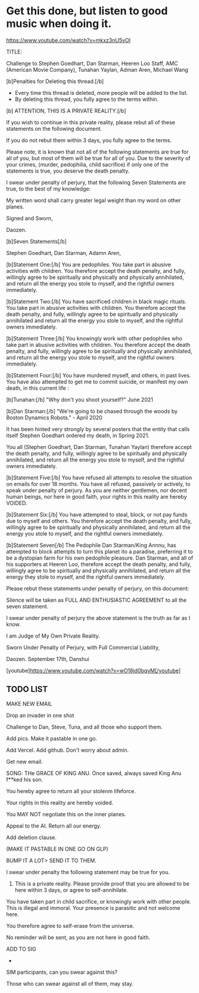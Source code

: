 # Get this done, but listen to good music when doing it. 

https://www.youtube.com/watch?v=mkxz3nU5vOI

TITLE:

Challenge to Stephen Goedhart, Dan Starman, Heeren Loo Staff, AMC (American Movie Company), Tunahan Yaylan, Adman Aren, Michael Wang

[b]Penalties for Deleting this thread.[/b] 

- Every time this thread is deleted, more people will be added to the list. 
- By deleting this thread, you fully agree to the terms within. 

[b] ATTENTION, THIS IS A PRIVATE REALITY.[/b]

If you wish to continue in this private reality, please rebut all of these statements on the following document. 

If you do not rebut them within 3 days, you fully agree to the terms. 

Please note, it is known that not all of the following statements are true for all of you, but most of them will be true for all of you. Due to the severity of your crimes, (murder, pedophilia, child sacrifice) if only one of the statements is true, you deserve the death penalty. 

I swear under penalty of perjury, that the following Seven Statements are true, to the best of my knowledge: 

My written word shall carry greater legal weight than my word on other planes. 

Signed and Sworn,

Daozen.

[b]Seven Statements[/b]

Stephen Goedhart, Dan Starman, Adamn Aren, 

[b]Statement One:[/b] You are pedophiles. You take part in abusive activities with children. You therefore accept the death penalty, and fully, willingly agree to be spiritually and physically and physically annihilated, and return all the energy you stole to myself, and the rightful owners immediately. 

[b]Statement Two:[/b] You have sacrificed children in black magic rituals. You take part in abusive activities with children. You therefore accept the death penalty, and fully, willingly agree to be spiritually and physically annihilated and return all the energy you stole to myself, and the rightful owners immediately. 

[b]Statement Three:[/b] You knowingly work with other pedophiles who take part in abusive activities with children. You therefore accept the death penalty, and fully, willingly agree to be spiritually and physically annihilated, and return all the energy you stole to myself, and the rightful owners immediately. 

[b]Statement Four:[/b] You have murdered myself, and others, in past lives. You have also attempted to get me to commit suicide, or manifest my own death, in this current life :

[b]Tunahan:[/b] "Why don't you shoot yourself?" June 2021

[b]Dan Starman:[/b] "We're going to be chased through the woods by Boston Dynamics Robots." - April 2020

It has been hinted very strongly by several posters that the entity that calls itself Stephen Goedhart ordered my death, in Spring 2021. 

You all (Stephen Goedhart, Dan Starman, Tunahan Yaylan) therefore accept the death penalty, and fully, willingly agree to be spiritually and physically annihilated, and return all the energy you stole to myself, and the rightful owners immediately. 

[b]Statement Five:[/b] You have refused all attempts to resolve the situation on emails for over 18 months. You have all refused, passively or actively, to speak under penalty of perjury. As you are neither gentlemen, nor decent human beings, nor here in good faith, your rights in this reality are hereby VOIDED.  

[b]Statement Six:[/b] You have attempted to steal, block, or not pay funds due to myself and others. You therefore accept the death penalty, and fully, willingly agree to be spiritually and physically annihilated, and return all the energy you stole to myself, and the rightful owners immediately. 

[b]Statement Seven[/b] The Pedophile Dan Starman/King Annnu, has attempted to block attempts to turn this planet ito a paradise, preferring it to be a dystopian farm for his own pedophile pleasure. Dan Starman, and all of his supporters at Heeren Loo, therefore accept the death penalty, and fully, willingly agree to be spiritually and physically annihilated, and return all the energy they stole to myself, and the rightful owners immediately.   

Please rebut these statements under penalty of perjury, on this document: 

Silence will be taken as FULL AND ENTHUSIASTIC AGREEMENT to all the seven statement. 

I swear under penalty of perjury the above statement is the truth as far as I know. 

I am Judge of My Own Private Reality. 

Sworn Under Penalty of Perjury, with Full Commercial Liability,

Daozen. September 17th, Danshui

[youtube]https://www.youtube.com/watch?v=wO18jd0bqvM[/youtube]


## TODO LIST

MAKE NEW EMAIL

Drop an invader in one shot

Challenge to Dan, Steve, Tuna, and all those who support them.

Add pics. Make it pastable in one go. 

Add Vercel. Add github. Don't worry about admin. 

Get new email.

SONG: THe GRACE OF KING ANU. Once saved, always saved King Anu f**ked his son.

You hereby agree to return all your stolenm lifeforce.

Your rights in this reality are hereby voided. 

You MAY NOT negotiate this on the inner planes. 

Appeal to the AI. Return all our energy. 

Add deletion clause. 

(MAKE IT PASTABLE IN ONE GO ON GLP)  

BUMP IT A LOT> SEND IT TO THEM.

I swear under penalty the following statement may be true for you. 

1) This is a private reality. Please provide proof that you are allowed to be here within 3 days, or agree to self-annihilate. 

You have taken part in child sacrifice, or knowingly work with other people. This is illegal and immoral. Your presence is parasitic and not welcome here.

You therefore agree to self-erase from the universe. 

No reminder will be sent, as you are not here in good faith. 

ADD TO SIG

*

SIM participants, can you swear against this?

Those who can swear against all of them, may stay. 
